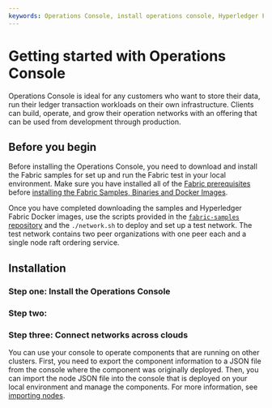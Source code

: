 ```yaml
---
keywords: Operations Console, install operations console, Hyperledger Fabric Docker, Fabric test, Fabric samples
---
```

# Getting started with Operations Console

Operations Console is ideal for any customers who want to store their data, run their ledger transaction workloads on their own infrastructure. Clients can build, operate, and grow their operation networks with an offering that can be used from development through production.

## Before you begin

Before installing the Operations Console, you need to download and install the Fabric samples for set up and run the Fabric test in your local environment. Make sure you have installed all of the [Fabric prerequisites](https://hyperledger-fabric.readthedocs.io/en/latest/prereqs.html) before [installing the Fabric Samples, Binaries and Docker Images](https://hyperledger-fabric.readthedocs.io/en/latest/install.html).

Once you have completed downloading the samples and Hyperledger Fabric Docker images, use the scripts provided in the [`fabric-samples` repository](https://github.com/hyperledger/fabric-samples) and  the `./network.sh` to deploy and set up a test network. The test network contains two peer organizations with one peer each and a single node raft ordering service. 


## Installation

### Step one: Install the Operations Console

### Step two: 

### Step three: Connect networks across clouds

You can use your console to operate components that are running on other clusters. First, you need to export the component information to a JSON file from the console where the component was originally deployed. Then, you can import the node JSON file into the console that is deployed on your local environment and manage the components. For more information, see [importing nodes](console-import-nodes).
